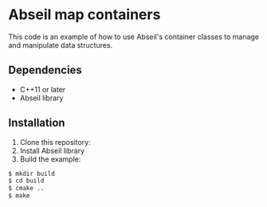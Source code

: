 # Abseil map containers

This code is an example of how to use Abseil's container classes to manage and manipulate data structures.

## Dependencies

- C++11 or later
- Abseil library

## Installation

1. Clone this repository:
2. Install Abseil library
3. Build the example:

```bash
$ mkdir build
$ cd build
$ cmake ..
$ make
```
